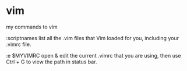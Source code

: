 # vim
my commands to vim

:scriptnames list all the .vim files that Vim loaded for you, including your .vimrc file.

:e $MYVIMRC open & edit the current .vimrc that you are using, then use Ctrl + G to view the path in status bar.
